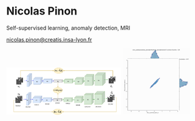 # Nicolas Pinon

Self-supervised learning, anomaly detection, MRI

nicolas.pinon@creatis.insa-lyon.fr

<img src="SAE_with_loss.png" height="60%" width="60%"/>    <img src="siamese_decoder_final_tconv_kernel_display.gif" width="35%" height="35%"/>  



